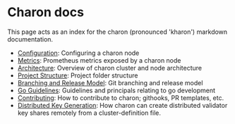 # Charon docs

This page acts as an index for the charon (pronounced 'kharon') markdown documentation.

- [Configuration](configuration.md): Configuring a charon node
- [Metrics](metrics.md): Prometheus metrics exposed by a charon node
- [Architecture](architecture.md): Overview of charon cluster and node architecture
- [Project Structure](structure.md): Project folder structure
- [Branching and Release Model](branching.md): Git branching and release model
- [Go Guidelines](goguidelines.md): Guidelines and principals relating to go development
- [Contributing](contributing.md): How to contribute to charon; githooks, PR templates, etc.
- [Distributed Key Generation](dkg.md): How charon can create distributed validator key shares remotely from a cluster-definition file.
